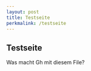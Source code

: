 ```yaml
---
layout: post
title: Testseite
perkmalink: /testseite
---
```


## Testseite

Was macht Gh mit diesem File?
